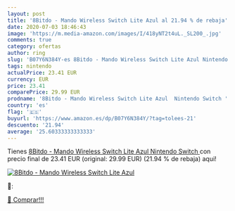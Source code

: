 ```yaml
---
layout: post
title: '8Bitdo - Mando Wireless Switch Lite Azul al 21.94 % de rebaja'
date: 2020-07-03 18:46:43
image: 'https://m.media-amazon.com/images/I/418yNT2t4uL._SL200_.jpg'
comments: true
category: ofertas
author: ring
slug: 'B07Y6N384Y-es 8Bitdo - Mando Wireless Switch Lite Azul Nintendo Switch'
tags: nintendo
actualPrice: 23.41 EUR
currency: EUR
price: 23.41
comparePrice: 29.99 EUR
prodname: '8Bitdo - Mando Wireless Switch Lite Azul  Nintendo Switch '
country: 'es'
flag: '🇪🇸'
buyurl: 'https://www.amazon.es/dp/B07Y6N384Y/?tag=tolees-21'
descuento: '21.94'
average: '25.60333333333333'
---
```


Tienes [8Bitdo - Mando Wireless Switch Lite Azul  Nintendo Switch ](https://www.amazon.es/dp/B07Y6N384Y/?tag=tolees-21) con precio final de  23.41 EUR (original: 29.99 EUR) (21.94 %  de rebaja) aqui!

[![8Bitdo - Mando Wireless Switch Lite Azul](https://m.media-amazon.com/images/I/418yNT2t4uL._SL200_.jpg)](https://www.amazon.es/dp/B07Y6N384Y/?tag=tolees-21)

🔎:


[🛒 Comprar!!!](https://www.amazon.es/dp/B07Y6N384Y/?tag=tolees-21)
